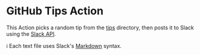 # GitHub Tips Action

This Action picks a random tip from the [tips](tips) directory, then posts it to Slack using the [Slack API](https://api.slack.com/incoming-webhooks).

:information_source: Each text file uses Slack's [Markdown](https://api.slack.com/docs/message-formatting) syntax.
